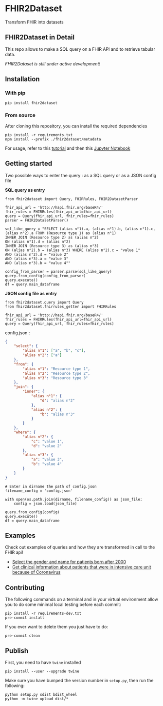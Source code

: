 # FHIR2Dataset

Transform FHIR into datasets

## FHIR2Dataset in Detail

This repo allows to make a SQL query on a FHIR API and to retrieve tabular data.

_FHIR2Dataset is still under active development!_

## Installation

### With pip

`pip install fhir2dataset`

### From source

After cloning this repository, you can install the required dependencies

```
pip install -r requirements.txt
npm install --prefix ./fhir2dataset/metadata
```

For usage, refer to this [tutorial](https://htmlpreview.github.io/?https://github.com/arkhn/FHIR2Dataset/blob/query_tests/examples/tutorial.html) and then this [Jupyter Notebook](examples/example.ipynb)

## Getting started

Two possible ways to enter the query : as a SQL query or as a JSON config file

**SQL query as entry**

```
from fhir2dataset import Query, FHIRRules, FHIR2DatasetParser

fhir_api_url = 'http://hapi.fhir.org/baseR4/'
fhir_rules = FHIRRules(fhir_api_url=fhir_api_url)
query = Query(fhir_api_url, fhir_rules=fhir_rules)
parser = FHIR2DatasetParser()
```

```
sql_like_query = "SELECT (alias n°1).a, (alias n°1).b, (alias n°1).c, (alias n°2).a FROM (Resource type 1) as (alias n°1)
INNER JOIN (Resource type 2) as (alias n°2)
ON (alias n°1).d = (alias n°2)
INNER JOIN (Resource type 3) as (alias n°3)
ON (alias n°2).b = (alias n°3) WHERE (alias n°2).c = "value 1"
AND (alias n°2).d = "value 2"
AND (alias n°3).a = "value 3"
AND (alias n°3).b = "value 4""
```

```
config_from_parser = parser.parse(sql_like_query)
query.from_config(config_from_parser)
query.execute()
df = query.main_dataframe
```

**JSON config file as entry**

```
from fhir2dataset.query import Query
from fhir2dataset.fhirrules_getter import FHIRRules

fhir_api_url = 'http://hapi.fhir.org/baseR4/'
fhir_rules = FHIRRules(fhir_api_url=fhir_api_url)
query = Query(fhir_api_url, fhir_rules=fhir_rules)
```

config.json :

```json
{
    "select": {
        "alias n°1": ["a", "b", "c"],
        "alias n°2": ["a"]
    },
    "from": {
        "alias n°1": "Resource type 1",
        "alias n°2": "Resource type 2",
        "alias n°3": "Resource type 3"
    },
    "join": {
        "inner": {
            "alias n°1": {
                "d": "alias n°2"
            },
            "alias n°2": {
                "b": "alias n°3"
            }
        }
    },
    "where": {
        "alias n°2": {
            "c": "value 1",
            "d": "value 2"
        },
        "alias n°3": {
            "a": "value 3",
            "b": "value 4"
        }
    }
}
```

```
# Enter in dirname the path of config.json
filename_config = 'config.json'

with open(os.path.join(dirname, filename_config)) as json_file:
    config = json.load(json_file)

query.from_config(config)
query.execute()
df = query.main_dataframe
```

## Examples

Check out examples of queries and how they are transformed in call to the FHIR api!

-   [Select the gender and name for patients born after 2000](examples/example1.md)
-   [Get clinical information about patients that were in intensive care unit because of Coronavirus](examples/example2.md)

## Contributing

The following commands on a terminal and in your virtual environment allow you to do some minimal local testing before each commit:

```
pip install -r requirements-dev.txt
pre-commit install
```

If you ever want to delete them you just have to do:

```
pre-commit clean
```

## Publish

First, you need to have `twine` installed

```
pip install --user --upgrade twine
```

Make sure you have bumped the version number in `setup.py`, then run the following:

```
python setup.py sdist bdist_wheel
python -m twine upload dist/*
```
